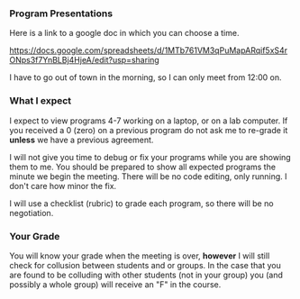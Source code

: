 ### Program Presentations

Here is a link to a google doc in which you can choose a time. 

https://docs.google.com/spreadsheets/d/1MTb761VM3qPuMapARqif5xS4rONps3f7YnBLBj4HjeA/edit?usp=sharing

I have to go out of town in the morning, so I can only meet from 12:00 on.

### What I expect

I expect to view programs 4-7 working on a laptop, or on a lab computer. If you received a 0 (zero) on a previous program do not ask me to re-grade it **unless** we have a previous agreement.

I will not give you time to debug or fix your programs while you are showing them to me. You should be prepared to show all expected programs the minute we begin the meeting. There will be no code editing, only running. I don't care how minor the fix.

I will use a checklist (rubric) to grade each program, so there will be no negotiation.

### Your Grade

You will know your grade when the meeting is over, **however** I will still check for collusion between students and or groups. In the case that you are found to be colluding with other students (not in your group) you (and possibly a whole group) will receive an "F" in the course.


